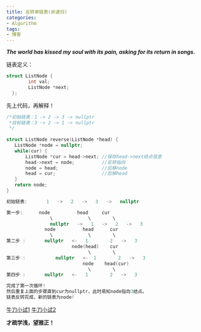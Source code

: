 ```yaml
---
title: 反转单链表(非递归)
categories: 
- Algorithm
tags: 
- 博客
---
```

***The world has kissed my soul with its pain, asking for its return in songs.***



链表定义：

````cpp
struct ListNode {
 	    int val;
 	    ListNode *next;
  };
````

先上代码，再解释！
 ````cpp
 /*初始链表：1 -> 2 -> 3 -> nullptr
  *目标链表：3 -> 2 -> 1 -> nullptr
  */
  
 struct ListNode reverse(ListNode *head) {
 	ListNode *node = nullptr;
 	while(cur) {
 		ListNode *cur = head->next;	//保存head->next结点信息
 		head->next = node;			//反转指向
 		node = head;				//后移node
 		head = cur;					//后移head
 	}
 	return node;
 }
 ````
````cpp
初始链表:       1   ->   2   ->   3   ->   nullptr

第一步:   	  node 			head	 cur
                \             \        \
                nullptr   ->   1   ->   2   ->   3 
  			  node 			head	  cur
                \             \        \    
第二步 :     	nullptr   <-   1        2   ->   3 
						node(head)	  cur		
                        	  \ 	   \
第三步 :    		nullptr   <-  1        2   ->   3 
							node	head(cur)
 							  \ 	   \
第四步 :     	nullptr   <-   1        2   ->   3 

完成了第一次循环!
然后重复上面的步骤直到cur为nullptr，此时易知node指向3结点。
链表反转完成，新的链表为node!
````
[牛刀小试1](https://leetcode-cn.com/problems/reverse-linked-list/)
[牛刀小试2](https://leetcode-cn.com/problems/palindrome-linked-list/)

**才疏学浅，望雅正！**